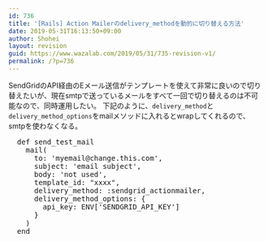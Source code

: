 ```yaml
---
id: 736
title: '[Rails] Action Mailerのdelivery_methodを動的に切り替える方法'
date: 2019-05-31T16:13:50+09:00
author: Shohei
layout: revision
guid: https://www.wazalab.com/2019/05/31/735-revision-v1/
permalink: /?p=736
---
```

SendGridのAPI経由のEメール送信がテンプレートを使えて非常に良いので切り替えたいが、現在smtpで送っているメールをすべて一回で切り替えるのは不可能なので、同時運用したい。
下記のように、`delivery_method`と`delivery_method_options`をmailメソッドに入れるとwrapしてくれるので、smtpを使わなくなる。
 
<pre class="lang:ruby decode:true " >  def send_test_mail
    mail(
      to: 'myemail@change.this.com', 
      subject: 'email subject', 
      body: 'not used',
      template_id: "xxxx",
      delivery_method: :sendgrid_actionmailer, 
      delivery_method_options: {
        api_key: ENV['SENDGRID_API_KEY'] 
      }
    )
  end</pre> 

